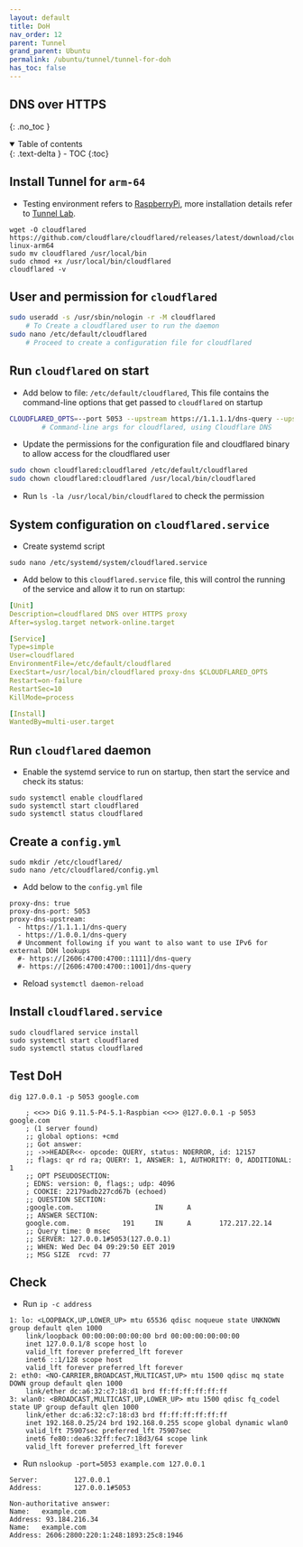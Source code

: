 ```yaml
---
layout: default    
title: DoH
nav_order: 12
parent: Tunnel
grand_parent: Ubuntu
permalink: /ubuntu/tunnel/tunnel-for-doh
has_toc: false
---
```


## DNS over HTTPS 
{: .no_toc } 

<details open markdown="block">
  <summary>
    Table of contents
  </summary>
  {: .text-delta }
- TOC
{:toc}
</details>

## Install Tunnel for `arm-64`

* Testing environment refers to [RaspberryPi](/raspberry-pi/pi-lab), more installation details refer to [Tunnel Lab](/ubuntu/tunnel/tunnel-lab).

```
wget -O cloudflared https://github.com/cloudflare/cloudflared/releases/latest/download/cloudflared-linux-arm64
sudo mv cloudflared /usr/local/bin
sudo chmod +x /usr/local/bin/cloudflared
cloudflared -v
```


## User and permission for `cloudflared`

```bash
sudo useradd -s /usr/sbin/nologin -r -M cloudflared
    # To Create a cloudflared user to run the daemon
sudo nano /etc/default/cloudflared
    # Proceed to create a configuration file for cloudflared
```

## Run `cloudflared` on start 

* Add below to file: `/etc/default/cloudflared`, This file contains the command-line options that get passed to `cloudflared` on startup

```bash
CLOUDFLARED_OPTS=--port 5053 --upstream https://1.1.1.1/dns-query --upstream https://1.0.0.1/dns-query
        # Command-line args for cloudflared, using Cloudflare DNS
```

* Update the permissions for the configuration file and cloudflared binary to allow access for the cloudflared user 

```bash
sudo chown cloudflared:cloudflared /etc/default/cloudflared
sudo chown cloudflared:cloudflared /usr/local/bin/cloudflared
```

* Run `ls -la /usr/local/bin/cloudflared` to check the permission

## System configuration on `cloudflared.service`

* Create systemd script

```
sudo nano /etc/systemd/system/cloudflared.service
```

* Add below to this `cloudflared.service` file, this will control the running of the service and allow it to run on startup:

```yml
[Unit]
Description=cloudflared DNS over HTTPS proxy
After=syslog.target network-online.target

[Service]
Type=simple
User=cloudflared
EnvironmentFile=/etc/default/cloudflared
ExecStart=/usr/local/bin/cloudflared proxy-dns $CLOUDFLARED_OPTS
Restart=on-failure
RestartSec=10
KillMode=process

[Install]
WantedBy=multi-user.target
```

## Run `cloudflared` daemon

* Enable the systemd service to run on startup, then start the service and check its status:

```
sudo systemctl enable cloudflared
sudo systemctl start cloudflared
sudo systemctl status cloudflared
```

## Create a `config.yml` 

```
sudo mkdir /etc/cloudflared/
sudo nano /etc/cloudflared/config.yml
```

* Add below to the `config.yml` file

```
proxy-dns: true
proxy-dns-port: 5053
proxy-dns-upstream:
  - https://1.1.1.1/dns-query
  - https://1.0.0.1/dns-query
  # Uncomment following if you want to also want to use IPv6 for  external DOH lookups
  #- https://[2606:4700:4700::1111]/dns-query
  #- https://[2606:4700:4700::1001]/dns-query
```

* Reload `systemctl daemon-reload` 

## Install `cloudflared.service`

```
sudo cloudflared service install
sudo systemctl start cloudflared
sudo systemctl status cloudflared
```

## Test DoH

```
dig 127.0.0.1 -p 5053 google.com

    ; <<>> DiG 9.11.5-P4-5.1-Raspbian <<>> @127.0.0.1 -p 5053 google.com
    ; (1 server found)
    ;; global options: +cmd
    ;; Got answer:
    ;; ->>HEADER<<- opcode: QUERY, status: NOERROR, id: 12157
    ;; flags: qr rd ra; QUERY: 1, ANSWER: 1, AUTHORITY: 0, ADDITIONAL: 1
    ;; OPT PSEUDOSECTION:
    ; EDNS: version: 0, flags:; udp: 4096
    ; COOKIE: 22179adb227cd67b (echoed)
    ;; QUESTION SECTION:
    ;google.com.                    IN      A
    ;; ANSWER SECTION:
    google.com.             191     IN      A       172.217.22.14
    ;; Query time: 0 msec
    ;; SERVER: 127.0.0.1#5053(127.0.0.1)
    ;; WHEN: Wed Dec 04 09:29:50 EET 2019
    ;; MSG SIZE  rcvd: 77
```

## Check 

* Run `ip -c address`

```
1: lo: <LOOPBACK,UP,LOWER_UP> mtu 65536 qdisc noqueue state UNKNOWN group default qlen 1000
    link/loopback 00:00:00:00:00:00 brd 00:00:00:00:00:00
    inet 127.0.0.1/8 scope host lo
    valid_lft forever preferred_lft forever
    inet6 ::1/128 scope host 
    valid_lft forever preferred_lft forever
2: eth0: <NO-CARRIER,BROADCAST,MULTICAST,UP> mtu 1500 qdisc mq state DOWN group default qlen 1000
    link/ether dc:a6:32:c7:18:d1 brd ff:ff:ff:ff:ff:ff
3: wlan0: <BROADCAST,MULTICAST,UP,LOWER_UP> mtu 1500 qdisc fq_codel state UP group default qlen 1000
    link/ether dc:a6:32:c7:18:d3 brd ff:ff:ff:ff:ff:ff
    inet 192.168.0.25/24 brd 192.168.0.255 scope global dynamic wlan0
    valid_lft 75907sec preferred_lft 75907sec
    inet6 fe80::dea6:32ff:fec7:18d3/64 scope link 
    valid_lft forever preferred_lft forever
```

* Run `nslookup -port=5053 example.com 127.0.0.1`

```
Server:         127.0.0.1
Address:        127.0.0.1#5053

Non-authoritative answer:
Name:   example.com
Address: 93.184.216.34
Name:   example.com
Address: 2606:2800:220:1:248:1893:25c8:1946
```

